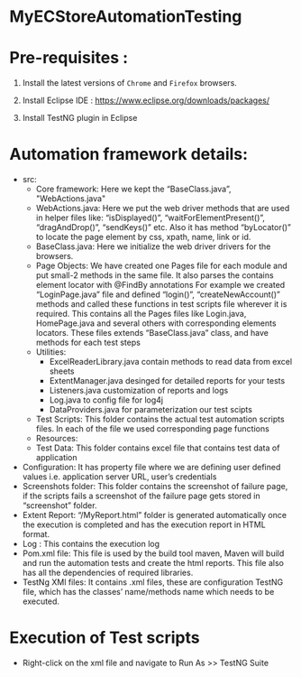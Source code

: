# MyECStoreAutomationTesting

# Pre-requisites :

1. Install the latest versions of `Chrome` and `Firefox` browsers.

2. Install Eclipse IDE : https://www.eclipse.org/downloads/packages/

3. Install TestNG plugin in Eclipse 

# Automation framework details:
  * src: 
    * Core framework:  Here we kept the “BaseClass.java”, "WebActions.java" 
    * WebActions.java: Here we put the web driver methods that are used in helper files like: “isDisplayed()”, 
    “waitForElementPresent()”, “dragAndDrop()”, “sendKeys()” etc. Also it has method “byLocator()” to locate the page element by css, xpath, name, link or id.
    * BaseClass.java: Here we initialize the web driver drivers for the browsers.
    * Page Objects:  We have created one Pages file for each module and put small-2 methods in the same file. It also parses the contains element locator with @FindBy annotations 
      For example we created “LoginPage.java” file and defined “login()”, “createNewAccount()”  methods and called these functions in test scripts file wherever it is required. 
      This contains all the Pages files like Login.java, HomePage.java and several others with corresponding elements locators. These files extends “BaseClass.java” class, and have methods for each test steps 
    * Utilities: 
      * ExcelReaderLibrary.java contain methods to read data from excel sheets
      * ExtentManager.java desinged for detailed reports for your tests
      * Listeners.java customization of reports and logs
      * Log.java to config file for log4j
      * DataProviders.java for parameterization our test scipts
    * Test Scripts: This folder contains the actual test automation scripts files. In each of the file we used 
    corresponding page functions  
    * Resources:
     * Test Data: This folder contains excel file that contains test data of application
  * Configuration:  It has property file where we are defining user defined values i.e. application server URL, 
    user’s credentials  
  * Screenshots folder: This folder contains the screenshot of failure page, if the scripts fails a screenshot of 
    the failure page gets stored in “screenshot” folder.
  * Extent Report:  “/MyReport.html” folder is generated automatically once the execution is completed and has 
    the execution report in HTML format.
  * Log : This contains the execution log
  * Pom.xml file: This file is used by the build tool maven, Maven will build and run the automation tests and create 
    the html reports. This file also has all the dependencies of required libraries.
  * TestNg XMl files: It contains .xml files, these are configuration TestNG file, which has the classes’ name/methods 
    name which needs to be executed.

# Execution of Test scripts 
  * Right-click on the xml file and navigate to Run As >> TestNG Suite
